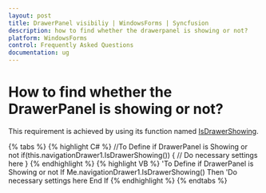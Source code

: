 ```yaml
---
layout: post
title: DrawerPanel visibiliy | WindowsForms | Syncfusion
description: how to find whether the drawerpanel is showing or not?
platform: WindowsForms
control: Frequently Asked Questions
documentation: ug
---
```


# How to find whether the DrawerPanel is showing or not?

This requirement is achieved by using its function named [IsDrawerShowing](https://help.syncfusion.com/cr/windowsforms/Syncfusion.Tools.Windows~Syncfusion.Windows.Forms.Tools.NavigationDrawer~IsDrawerShowing.html).

{% tabs %}
{% highlight C# %}
//To Define if DrawerPanel is Showing or not
if(this.navigationDrawer1.IsDrawerShowing())
{
// Do necessary settings here
}
{% endhighlight %}
{% highlight VB %}
'To Define if DrawerPanel is Showing or not
If Me.navigationDrawer1.IsDrawerShowing() Then
'Do necessary settings here
End If
{% endhighlight %}
{% endtabs %}